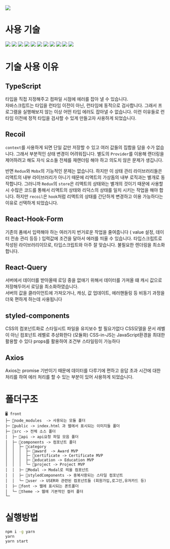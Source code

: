 <img src="http://kdt-ai5-team08.elicecoding.com/assets/image/Logo.svg"/>

#  사용 기술
<div>
  <img src="https://img.shields.io/badge/Typescript-3178C6?style=flat-square&logo=Typescript&logoColor=white"/>
  <img src="https://img.shields.io/badge/React-61DAFB?style=flat-square&logo=React&logoColor=white"/>
  <img src="https://img.shields.io/badge/Recoil-black?style=flat-square&logo=Recoil&logoColor=white"/>
  <img src="https://img.shields.io/badge/ReactQuery-FF4154?style=flat-square&logo=ReactQuery&logoColor=white"/>
  <img src="https://img.shields.io/badge/ReactHookForm-EC5990?style=flat-square&logo=ReactHookForm&logoColor=white"/>
  <img src="https://img.shields.io/badge/Axios-5A29E4?style=flat-square&logo=Axios&logoColor=white"/>
  <img src="https://img.shields.io/badge/styledcomponents-DB7093?style=flat-square&logo=styled-components&logoColor=white"/>
  <img src="https://img.shields.io/badge/HTML-E34F26?style=flat-square&logo=HTML5&logoColor=white"/>
  <img src="https://img.shields.io/badge/CSS-1572B6?style=flat-square&logo=CSS3&logoColor=white"/>
  <img src="https://img.shields.io/badge/Git-F05032?style=flat-square&logo=Git&logoColor=white"/>
  <img src="https://img.shields.io/badge/GitLab-FC6D26?style=flat-square&logo=GitLab&logoColor=white"/>
</div>

# 기술 사용 이유
## TypeScript
타입을 직접 지정해주고 컴파일 시점에 에러를 잡아 낼 수 있습니다.<br>
자바스크립트는 타입을 런타임 이전이 아닌, 런타임에 동적으로 검사합니다.
그래서 프로그램을 실행해보지 않는 이상 어떤 타입 에러도 잡아낼 수 없습니다.
이런 이유들로 런타임 이전에 정적 타입을 검사할 수 있게 만들고자 사용하게 되었습니다.
## Recoil
`context`를 사용하게 되면 단일 값만 저장할 수 있고 여러 값들의 집합을 담을 수가 없습니다.
그래서 부분적인 상태 변경이 어려워집니다. 별도의 `Provider`를 이용해 랜더링을 제어하려고 해도 자식 요소들 전체를 재랜더링 해야 하고 의도치 않은 문제가 생깁니다.

반면 `Redux`와 `Mobx`의 기능적인 문제는 없습니다. 
하지만 이 상태 관리 라이브러리들은 리액트의 내부 라이브러리가 아니기 때문에
리액트의 가상돔의 내부 로직과는 별개로 동작합니다.
그러니까 `Redux`의 `store`은 리액트의 상태와는 별개의 것이기 때문에
사용할 시 수많은 코드를 통해서 리액트의 상태와 리덕스의 상태를 일치 시키는 작업을 해야 합니다. 
하지만 `recoil`은 `hook`처럼 리액트의 상태를 간단하게 변경하고 이용 가능하다는 이유로 선택하게 되었습니다.
## React-Hook-Form
기존의 폼에서 입력해야 하는 여러가지 번거로운 작업을 줄여줍니다
( value 설정, 데이터 전송 관리 등등 )
입력값에 조건을 달아서 에러를 띄울 수 있습니다.
타입스크립트로 작성된 라이브러리이므로, 타입스크립트와 아주 잘 맞습니다.
불필요한 렌더링을 최소화 합니다.
## React-Query
서버에서 데이터를 받아올때 로딩 중을 없애기 위해서 데이터를 가져올 떄 캐시 값으로 저장해두어서 로딩을 최소화하였습니다.<br>
서버의 값을 클라이언트에 가져오거나, 캐싱, 값 업데이트, 에러핸들링 등
비동기 과정을 더욱 편하게 하는데 사용됩니다
## styled-components
CSS의 컴포넌트화로 스타일시트 파일을 유지보수 할 필요가없다 CSS모델을 문서 레벨이 아닌 컴포넌트 레벨로 추상화한다 (모듈화)
CSS-in-JS는 JavaScript환경을 최대한 활용할 수 있다
props를 활용하여 조건부 스타일링이 가능하다
## Axios
Axios는 promise 기반이기 때문에 데이터를 다루기에 편하고
응답 초과 시간에 대한 처리를 하여 에러 처리를 할 수 있는 부분이 있어 사용하게 되었습니다.

# 폴더구조
```
🖥 front
├─ 📁node_modules  -> 사용되는 모듈 폴더
├─ 📁public -> index.html 과 웹에서 표시되는 이미지들 폴더
├─ 📁src -> 전체 소스 폴더
│  ├─ 📁api -> api요청 파일 모음 폴더
│  ├─ 📁components -> 컴포넌트 폴더
│  │  ├─ 📁category
│  │  │  ├─ 📁award  -> Award MVP
│  │  │  ├─ 📁certificate -> Certificate MVP
│  │  │  ├─ 📁education -> Education MVP
│  │  │  └─ 📁project -> Project MVP
│  │  ├─ 📁Modal -> Modal로 띄울 컴포넌트
│  │  ├─ 📁styledComponents -> 중복사용되는 스타일 컴포넌트
│  │  └─ 📁user -> USER와 관련된 컴포넌트들 (회원가입,로그인,유저카드 등)
│  ├─ 📁font -> 웹에 표시되는 폰트폴더
│  └─ 📁theme -> 웹에 기본적인 컬러 폴더
└─ 
```

# 실행방법
```bash
npm i -g yarn
yarn
yarn start
```
